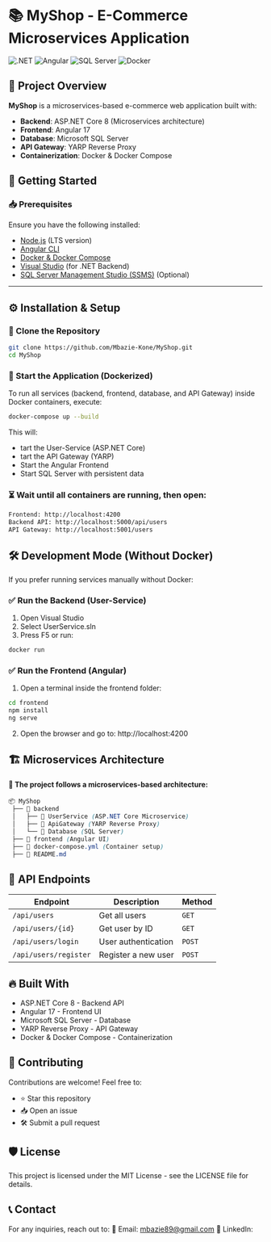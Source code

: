 # 📚 MyShop - E-Commerce Microservices Application

![.NET](https://img.shields.io/badge/.NET-8.0-blue?style=for-the-badge&logo=dotnet)
![Angular](https://img.shields.io/badge/Angular-17-red?style=for-the-badge&logo=angular)
![SQL Server](https://img.shields.io/badge/SQL%20Server-2019-orange?style=for-the-badge&logo=microsoftsqlserver)
![Docker](https://img.shields.io/badge/Docker-Container-blue?style=for-the-badge&logo=docker)

## 📌 Project Overview
**MyShop** is a microservices-based e-commerce web application built with:
- **Backend**: ASP.NET Core 8 (Microservices architecture)
- **Frontend**: Angular 17
- **Database**: Microsoft SQL Server
- **API Gateway**: YARP Reverse Proxy
- **Containerization**: Docker & Docker Compose

## 🚀 Getting Started

### 📥 Prerequisites
Ensure you have the following installed:
- [Node.js](https://nodejs.org/) (LTS version)
- [Angular CLI](https://angular.io/cli)
- [Docker & Docker Compose](https://www.docker.com/)
- [Visual Studio](https://visualstudio.microsoft.com/) (for .NET Backend)
- [SQL Server Management Studio (SSMS)](https://docs.microsoft.com/en-us/sql/ssms/download-sql-server-management-studio-ssms) (Optional)

---

## ⚙️ **Installation & Setup**

### 🔹 Clone the Repository
```sh
git clone https://github.com/Mbazie-Kone/MyShop.git
cd MyShop

```
### 🔹 Start the Application (Dockerized)
To run all services (backend, frontend, database, and API Gateway) inside Docker containers, execute:
```sh
docker-compose up --build

```
This will:
- tart the User-Service (ASP.NET Core)
- tart the API Gateway (YARP)
- Start the Angular Frontend
- Start SQL Server with persistent data

### ⏳ Wait until all containers are running, then open:
```bash
Frontend: http://localhost:4200
Backend API: http://localhost:5000/api/users
API Gateway: http://localhost:5001/users

```

## 🛠 Development Mode (Without Docker)

If you prefer running services manually without Docker:

### ✅ Run the Backend (User-Service)
1. Open Visual Studio
2. Select UserService.sln
3. Press F5 or run:
```sh
docker run

```

### ✅ Run the Frontend (Angular)
1. Open a terminal inside the frontend folder:
```sh
cd frontend
npm install
ng serve

```

2. Open the browser and go to:
http://localhost:4200

## 🏗 Microservices Architecture

#### 📌 The project follows a microservices-based architecture:
```scss
📦 MyShop
 ├── 📂 backend
 │   ├── 📂 UserService (ASP.NET Core Microservice)
 │   ├── 📂 ApiGateway (YARP Reverse Proxy)
 │   └── 📂 Database (SQL Server)
 ├── 📂 frontend (Angular UI)
 ├── 📄 docker-compose.yml (Container setup)
 ├── 📄 README.md

```

## 🔗 API Endpoints

| **Endpoint**           | **Description**         | **Method** |
|------------------------|-------------------------|------------|
| `/api/users`           | Get all users           | `GET`      |
| `/api/users/{id}`      | Get user by ID          | `GET`      |
| `/api/users/login`     | User authentication     | `POST`     |
| `/api/users/register`  | Register a new user     | `POST`     |


## 🔥 Built With
- ASP.NET Core 8 - Backend API
- Angular 17 - Frontend UI
- Microsoft SQL Server - Database
- YARP Reverse Proxy - API Gateway
- Docker & Docker Compose - Containerization

## 🤝 Contributing

Contributions are welcome! Feel free to:
- ⭐ Star this repository
- 📥 Open an issue
- 🛠 Submit a pull request

## 🛡 License

This project is licensed under the MIT License - see the LICENSE file for details.

## 📞 Contact

For any inquiries, reach out to: 📧 Email: mbazie89@gmail.com
🚀 LinkedIn: 
